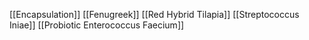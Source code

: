 [[Encapsulation]]
[[Fenugreek]]
[[Red Hybrid Tilapia]]
[[Streptococcus Iniae]]
[[Probiotic Enterococcus Faecium]]
